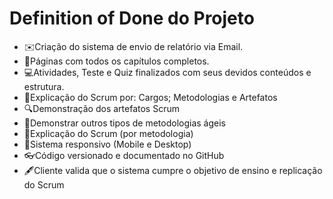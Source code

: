 
<h1> Definition of Done do Projeto</h1>

<ul>
    <li>✉️Criação do sistema de envio de relatório via Email. </li>
    <li>📖Páginas com todos os capítulos completos. </li>
    <li>💻Atividades, Teste e Quiz finalizados com seus devidos conteúdos e estrutura. </li>
    <li>📕Explicação do Scrum por: Cargos; Metodologias e Artefatos</li>
    <li>🔍Demonstração dos artefatos Scrum </li>
    <li>🔭Demonstrar outros tipos de metodologias ágeis </li>
    <li>📘Explicação do Scrum (por metodologia) </li>
    <li>🤖Sistema responsivo (Mobile e Desktop)</li>
    <li>👓Código versionado e documentado no GitHub</li>
    <li>🖋️Cliente valida que o sistema cumpre o objetivo de ensino e replicação do Scrum</li>
</ul>


